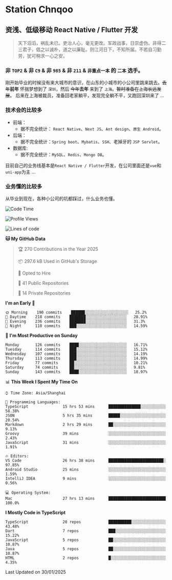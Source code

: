 # Station Chnqoo

## 资浅、低级移动 React Native / Flutter 开发

> 天下滔滔，祸乱未已。吏治人心，毫无更改。军政战事，日崇虚伪。非得二三君子，倡之以诚朴，道之以廉耻。则江河日下，不知所届。不若自习勤劳，犹可稍求一心之安。

### 非 `TOP2` & 非 `C9` & 非 `985` & 非 `211` & `非重点一本` 的 `二本` 选手。

刚开始毕业的时候没有来大城市的意识，在山东的小城市的小公司里跳来跳去。~~去年~~**前年** 怀揣梦想到了 `深圳`，然后 ~~今年~~**去年** 来到了 `上海`。~~暂时准备在上海长远发展~~。
后来在上海被裁员，准备回老家躺平，发现完全躺不平，又跑回深圳来了 ...

### 技术会的比较多

- 前端：
  - 据不完全统计： `React Native`、`Next JS`、`Ant design`、`原生 Android`。
- 后端：
  - 据不完全统计：`Spring boot`、`Mybatis`、`SSH`、老掉牙的 `JSP Servlet`。
- 数据库:
  - 据不完全统计：`MySQL`、`Redis`、`Mongo DB`。

目前自己的业务线基本是`React Native / Flutter`开发，在公司里面还是`vue`和`uni-app`为主 ...

### 业务懂的比较多

从毕业到现在，各种小公司的坑都踩过，什么业务也懂。

<!--START_SECTION:waka-->
![Code Time](http://img.shields.io/badge/Code%20Time-7%2C378%20hrs%2046%20mins-blue)

![Profile Views](http://img.shields.io/badge/Profile%20Views-0-blue)

![Lines of code](https://img.shields.io/badge/From%20Hello%20World%20I%27ve%20Written-497%20Thousand%20lines%20of%20code-blue)

**🐱 My GitHub Data** 

> 🏆 270 Contributions in the Year 2025
 > 
> 📦 297.6 kB Used in GitHub's Storage 
 > 
> 💼 Opted to Hire
 > 
> 📜 41 Public Repositories 
 > 
> 🔑 14 Private Repositories  
 > 
**I'm an Early 🐤** 

```text
🌞 Morning    190 commits    ██████░░░░░░░░░░░░░░░░░░░   25.2% 
🌆 Daytime    218 commits    ███████░░░░░░░░░░░░░░░░░░   28.91% 
🌃 Evening    236 commits    ███████░░░░░░░░░░░░░░░░░░   31.3% 
🌙 Night      110 commits    ███░░░░░░░░░░░░░░░░░░░░░░   14.59%

```
📅 **I'm Most Productive on Sunday** 

```text
Monday       126 commits    ████░░░░░░░░░░░░░░░░░░░░░   16.71% 
Tuesday      114 commits    ███░░░░░░░░░░░░░░░░░░░░░░   15.12% 
Wednesday    107 commits    ███░░░░░░░░░░░░░░░░░░░░░░   14.19% 
Thursday     113 commits    ███░░░░░░░░░░░░░░░░░░░░░░   14.99% 
Friday       77 commits     ██░░░░░░░░░░░░░░░░░░░░░░░   10.21% 
Saturday     74 commits     ██░░░░░░░░░░░░░░░░░░░░░░░   9.81% 
Sunday       143 commits    ████░░░░░░░░░░░░░░░░░░░░░   18.97%

```


📊 **This Week I Spent My Time On** 

```text
⌚︎ Time Zone: Asia/Shanghai

💬 Programming Languages: 
TypeScript               15 hrs 53 mins      ██████████████░░░░░░░░░░░   58.38% 
JSON                     5 hrs 35 mins       █████░░░░░░░░░░░░░░░░░░░░   20.54% 
Markdown                 2 hrs 29 mins       ██░░░░░░░░░░░░░░░░░░░░░░░   9.13% 
Groovy                   39 mins             ░░░░░░░░░░░░░░░░░░░░░░░░░   2.43% 
JavaScript               31 mins             ░░░░░░░░░░░░░░░░░░░░░░░░░   1.91%

🔥 Editors: 
VS Code                  26 hrs 38 mins      ████████████████████████░   97.85% 
Android Studio           25 mins             ░░░░░░░░░░░░░░░░░░░░░░░░░   1.59% 
IntelliJ IDEA            9 mins              ░░░░░░░░░░░░░░░░░░░░░░░░░   0.56%

💻 Operating System: 
Mac                      27 hrs 13 mins      █████████████████████████   100.0%

```

**I Mostly Code in TypeScript** 

```text
TypeScript               20 repos            ██████████░░░░░░░░░░░░░░░   43.48% 
Dart                     7 repos             ███░░░░░░░░░░░░░░░░░░░░░░   15.22% 
JavaScript               5 repos             ██░░░░░░░░░░░░░░░░░░░░░░░   10.87% 
Java                     5 repos             ██░░░░░░░░░░░░░░░░░░░░░░░   10.87% 
HTML                     2 repos             █░░░░░░░░░░░░░░░░░░░░░░░░   4.35%

```



 Last Updated on 30/01/2025
<!--END_SECTION:waka-->

<!---
ChenqiaoStation/ChenqiaoStation is a ✨ special ✨ repository because its `README.md` (this file) appears on your GitHub profile.
You can click the Preview link to take a look at your changes.
--->
